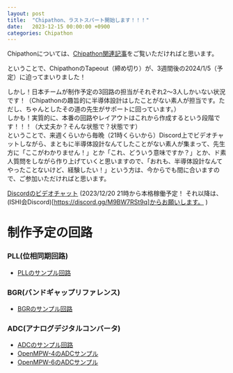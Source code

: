 ```yaml
---
layout: post
title:  "Chipathon、ラストスパート開始します！！！"
date:   2023-12-15 00:00:00 +0900
categories: Chipathon
---
```


Chipathonについては、[Chipathon関連記事](https://ishi-kai.org/categories.html#h-Chipathon)をご覧いただければと思います。  

ということで、ChipathonのTapeout（締め切り）が、3週間後の2024/1/5（予定）に迫ってまいりました！  

しかし！日本チームが制作予定の3回路の担当がそれぞれ2～3人しかいない状況です！（Chipathonの趣旨的に半導体設計はしたことがない素人が担当です。ただし、ちゃんとしたその道の先生がサポートに回っています。）  
しかも！実質的に、本番の回路やレイアウトはこれから作成するという段階です！！！（大丈夫か？そんな状態で？状態です）  
ということで、来週くらいから毎晩（21時くらいから）Discord上でビデオチャットしながら、まともに半導体設計なんてしたことがない素人が集まって、先生方に「ここがわかりません！」とか「これ、どういう意味ですか？」とか、ド素人質問をしながら作り上げていくと思いますので、「おれも、半導体設計なんてやったことないけど、経験したい！」という方は、今からでも間に合いますので、ご参加いただければと思います。

[Discordのビデオチャット](https://discord.gg/97fmd87Y) (2023/12/20 21時から本格稼働予定！ それ以降は、(ISHI会Discord)[https://discord.gg/M9BW7RSt9q]からお願いします。 )

# 制作予定の回路
###  PLL(位相同期回路)
- [PLLのサンプル回路](https://github.com/3zki/gf180_pll_3v3)

###  BGR(バンドギャップリファレンス)
- [BGRのサンプル回路](https://note.com/akira_tsuchiya/n/na50333ac5986)

###  ADC(アナログデジタルコンバータ)
- [ADCのサンプル回路](https://github.com/atuchiya/openmpw-transistor-level-examples/blob/main/jupyter-notebook/ADC/SAR_ADC_Introduction.ipynb)
- [OpenMPW-4のADCサンプル](https://github.com/christoph-weiser/caravel_user_project_analog)
- [OpenMPW-6のADCサンプル](https://github.com/christoph-weiser/mpw6)
